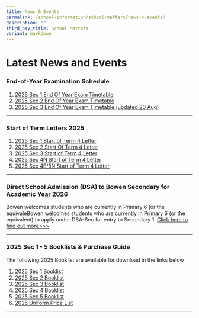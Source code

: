 ```yaml
---
title: News & Events
permalink: /school-information/school-matters/news-n-events/
description: ""
third_nav_title: School Matters
variant: markdown
---
```

# Latest News and Events


### End-of-Year Examination Schedule

1. [2025 Sec 1 End Of Year Exam Timetable](/files/Examination%20Timetables/2025%20Exam%20Timetables/EOY/2025_Sec_1_EOY_Timetable_5_Aug.pdf)
2. [2025 Sec 2 End Of Year Exam Timetable](/files/Examination%20Timetables/2025%20Exam%20Timetables/EOY/2025_Sec_2_EOY_Timetable__5_Aug.pdf)
3. [2025 Sec 3 End Of Year Exam Timetable (updated 20 Aug)](/files/Examination%20Timetables/2025%20Exam%20Timetables/EOY/2025_Sec_3_EOY_Timetable_Rev_1.pdf)

<hr>

### Start of Term Letters 2025

1. [2025 Sec 1 Start of Term 4 Letter](/files/Level%20Matters/S1/2025_Start_T4_Letter_S1_final.pdf)
2. [2025 Sec 2 Start Of Term 4 Letter](/files/Level%20Matters/S2/2025_Start_T4_Letter_S2_final.pdf)
3. [2025 Sec 3 Start of Term 4 Letter](/files/Level%20Matters/S3/2025_Start_T4_Letter_S3_final.pdf)
4. [2025 Sec 4N Start of Term 4 Letter](/files/Level%20Matters/S4n5/2025_Start_T4_Letter_S4N_final.pdf)
5. [2025 Sec 4E/5N Start of Term 4 Letter](/files/Level%20Matters/S4n5/2025_Start_T4_Letter_S4E5N_final.pdf)

<hr>

### Direct School Admission (DSA) to Bowen Secondary for Academic Year 2026
Bowen welcomes students who are currently in Primary 6 (or the equivaleBowen welcomes students who are currently in Primary 6 (or the equivalent) to apply under DSA-Sec for entry to Secondary 1.
[Click here to find out more&gt;&gt;&gt;](/signature-programmes/direct-school-admission-1/)

<hr>

### 2025 Sec 1 - 5 Booklists &amp; Purchase Guide

The following 2025 Booklist are available for download in the links below
1. [2025 Sec 1 Booklist](/files/Book%20Lists/2025/S1_Booklist_2025.pdf)
2. [2025 Sec 2 Booklist](/files/Book%20Lists/2025/S2_Booklist_2025.pdf)
3. [2025 Sec 3 Booklist](/files/Book%20Lists/2025/S3_Booklist_2025.pdf)
4. [2025 Sec 4 Booklist](/files/Book%20Lists/2025/S4_Booklist_2025.pdf)
5. [2025 Sec 5 Booklist](/files/Book%20Lists/2025/S5_Booklist_2025.pdf)
6. [2025 Uniform Price List](/files/Book%20Lists/2025/Bowen_Sec_Uniform_Price_List.pdf)



<hr>
